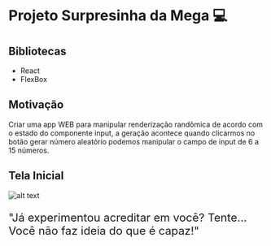  # Projeto Surpresinha da Mega 💻
 
## Bibliotecas

 - React
 - FlexBox

## Motivação
  Criar uma app WEB para manipular renderização randômica de acordo com o estado
  do componente input, a geração acontece quando clicarmos no botão gerar número aleatório
  podemos manipular o campo de input de 6 a 15 números.
  ## Tela Inicial
  ![alt text](https://github.com/[username]/[reponame]/blob/[branch]/image.jpg?raw=true)

<div>
  <p style='font-size: 22px'>
  "Já experimentou acreditar em você? Tente... Você não faz ideia do que é capaz!"
  </p>
<div>
